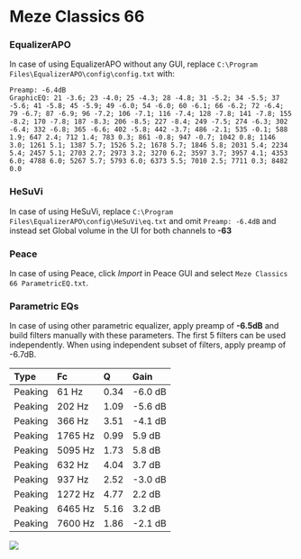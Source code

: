 # Meze Classics 66

### EqualizerAPO
In case of using EqualizerAPO without any GUI, replace `C:\Program Files\EqualizerAPO\config\config.txt`
with:
```
Preamp: -6.4dB
GraphicEQ: 21 -3.6; 23 -4.0; 25 -4.3; 28 -4.8; 31 -5.2; 34 -5.5; 37 -5.6; 41 -5.8; 45 -5.9; 49 -6.0; 54 -6.0; 60 -6.1; 66 -6.2; 72 -6.4; 79 -6.7; 87 -6.9; 96 -7.2; 106 -7.1; 116 -7.4; 128 -7.8; 141 -7.8; 155 -8.2; 170 -7.8; 187 -8.3; 206 -8.5; 227 -8.4; 249 -7.5; 274 -6.3; 302 -6.4; 332 -6.8; 365 -6.6; 402 -5.8; 442 -3.7; 486 -2.1; 535 -0.1; 588 1.9; 647 2.4; 712 1.4; 783 0.3; 861 -0.8; 947 -0.7; 1042 0.8; 1146 3.0; 1261 5.1; 1387 5.7; 1526 5.2; 1678 5.7; 1846 5.8; 2031 5.4; 2234 5.4; 2457 5.1; 2703 2.7; 2973 3.2; 3270 6.2; 3597 3.7; 3957 4.1; 4353 6.0; 4788 6.0; 5267 5.7; 5793 6.0; 6373 5.5; 7010 2.5; 7711 0.3; 8482 0.0
```

### HeSuVi
In case of using HeSuVi, replace `C:\Program Files\EqualizerAPO\config\HeSuVi\eq.txt` and omit `Preamp:
-6.4dB` and instead set Global volume in the UI for both channels to **-63**

### Peace
In case of using Peace, click *Import* in Peace GUI and select `Meze Classics 66 ParametricEQ.txt`.

### Parametric EQs
In case of using other parametric equalizer, apply preamp of **-6.5dB** and build filters manually
with these parameters. The first 5 filters can be used independently.
When using independent subset of filters, apply preamp of -6.7dB.

| Type    | Fc      |    Q | Gain    |
|:--------|:--------|:-----|:--------|
| Peaking | 61 Hz   | 0.34 | -6.0 dB |
| Peaking | 202 Hz  | 1.09 | -5.6 dB |
| Peaking | 366 Hz  | 3.51 | -4.1 dB |
| Peaking | 1765 Hz | 0.99 | 5.9 dB  |
| Peaking | 5095 Hz | 1.73 | 5.8 dB  |
| Peaking | 632 Hz  | 4.04 | 3.7 dB  |
| Peaking | 937 Hz  | 2.52 | -3.0 dB |
| Peaking | 1272 Hz | 4.77 | 2.2 dB  |
| Peaking | 6465 Hz | 5.16 | 3.2 dB  |
| Peaking | 7600 Hz | 1.86 | -2.1 dB |

![](https://raw.githubusercontent.com/jaakkopasanen/AutoEq/master/results/innerfidelity/sbaf-serious/Meze%20Classics%2066/Meze%20Classics%2066.png)